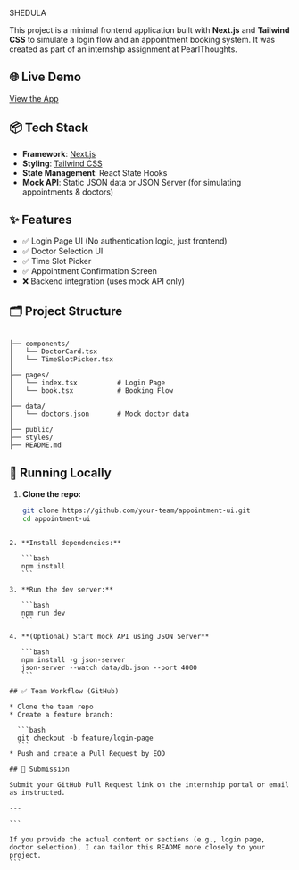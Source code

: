 SHEDULA

This project is a minimal frontend application built with **Next.js** and **Tailwind CSS** to simulate a login flow and an appointment booking system. It was created as part of an internship assignment at PearlThoughts.

## 🌐 Live Demo

[View the App](https://eclectic-lolly-3eff89.netlify.app/)

## 📦 Tech Stack

- **Framework**: [Next.js](https://nextjs.org/)
- **Styling**: [Tailwind CSS](https://tailwindcss.com/)
- **State Management**: React State Hooks
- **Mock API**: Static JSON data or JSON Server (for simulating appointments & doctors)

## ✨ Features

- ✅ Login Page UI (No authentication logic, just frontend)
- ✅ Doctor Selection UI
- ✅ Time Slot Picker
- ✅ Appointment Confirmation Screen
- ❌ Backend integration (uses mock API only)

## 🗂️ Project Structure

```

├── components/
│   └── DoctorCard.tsx
│   └── TimeSlotPicker.tsx
│
├── pages/
│   └── index.tsx          # Login Page
│   └── book.tsx           # Booking Flow
│
├── data/
│   └── doctors.json       # Mock doctor data
│
├── public/
├── styles/
├── README.md

````

## 🧪 Running Locally

1. **Clone the repo:**
   ```bash
   git clone https://github.com/your-team/appointment-ui.git
   cd appointment-ui
````

2. **Install dependencies:**

   ```bash
   npm install
   ```

3. **Run the dev server:**

   ```bash
   npm run dev
   ```

4. **(Optional) Start mock API using JSON Server**

   ```bash
   npm install -g json-server
   json-server --watch data/db.json --port 4000
   ```

## ✅ Team Workflow (GitHub)

* Clone the team repo
* Create a feature branch:

  ```bash
  git checkout -b feature/login-page
  ```
* Push and create a Pull Request by EOD

## 📮 Submission

Submit your GitHub Pull Request link on the internship portal or email as instructed.

---

```

If you provide the actual content or sections (e.g., login page, doctor selection), I can tailor this README more closely to your project.
```
